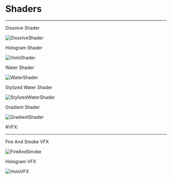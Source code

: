 # Shaders

---


Dissolve Shader 

![DissolveShader](https://github.com/BK-97/ShadersAndVFXs/assets/59361739/ecd217ec-c914-4087-ada3-2736090356cb)

Hologram Shader

![HoloShader](https://github.com/BK-97/ShadersAndVFXs/assets/59361739/06359e26-359a-460f-a359-08b80a623c15)


Water Shader

![WaterShader](https://github.com/BK-97/ShadersAndVFXs/assets/59361739/b09614d7-4e67-4096-9fad-30912e66b7d2)

Stylized Water Shader

![StylizedWaterShader](https://github.com/BK-97/ShadersAndVFXs/assets/59361739/b8709d4c-6dd8-4db0-bfdb-3c53b5b87f40)


Gradient Shader

![GradientShader](https://github.com/BK-97/ShadersAndVFXs/assets/59361739/cf01804b-4cb7-4691-9f87-94adf5e54d9e)


#VFX:

---

Fire And Smoke VFX

![FireAndSmoke](https://github.com/BK-97/ShadersAndVFXs/assets/59361739/071cd993-ae5e-4e9d-88c1-ebb3f38957b6)


Hologram VFX

![HoloVFX](https://github.com/BK-97/ShadersAndVFXs/assets/59361739/84c439b2-2e7c-4405-80d2-012e5e00c8bf)


